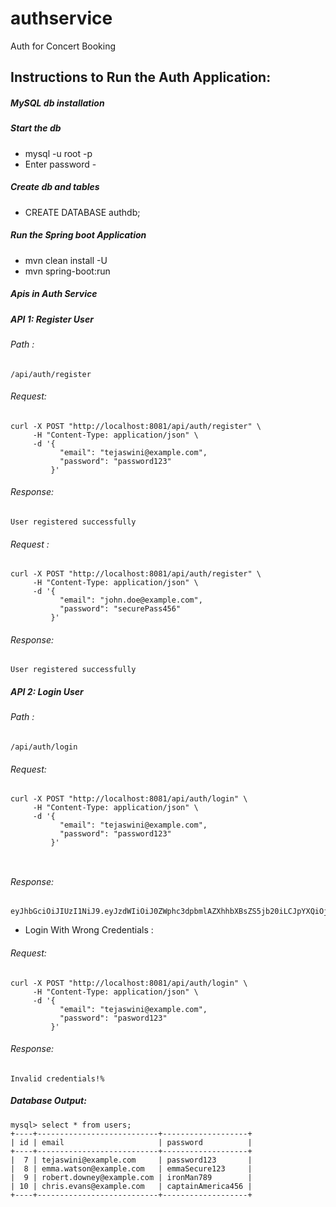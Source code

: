 # authservice
Auth for Concert Booking 
## Instructions to Run the Auth Application: 

##### MySQL db installation


##### Start the db 

*  mysql -u root -p
*  Enter password - 

##### Create db and tables 

* CREATE DATABASE authdb;

##### Run the Spring boot Application 
* mvn clean install -U
* mvn spring-boot:run

##### Apis in Auth Service 

##### API 1: Register User 

###### Path : 

```
/api/auth/register
```

###### Request: 

```
curl -X POST "http://localhost:8081/api/auth/register" \
     -H "Content-Type: application/json" \
     -d '{
           "email": "tejaswini@example.com",
           "password": "password123"
         }'

```

###### Response: 

```
User registered successfully
```


###### Request : 

```
curl -X POST "http://localhost:8081/api/auth/register" \
     -H "Content-Type: application/json" \
     -d '{
           "email": "john.doe@example.com",
           "password": "securePass456"
         }'
```

###### Response: 

```
User registered successfully

```


##### API 2: Login User


###### Path : 

```
/api/auth/login
```

###### Request: 

```
curl -X POST "http://localhost:8081/api/auth/login" \
     -H "Content-Type: application/json" \
     -d '{
           "email": "tejaswini@example.com",
           "password": "password123"
         }'


```

###### 

###### Response: 

```
eyJhbGciOiJIUzI1NiJ9.eyJzdWIiOiJ0ZWphc3dpbmlAZXhhbXBsZS5jb20iLCJpYXQiOjE3NDM2NDg5NTIsImV4cCI6MTc0MzY1MjU1Mn0.vdOGLXGMRP5b24UxeeEfhiSOUFH0lft4bO4a_Y7WskI%     

```


*  Login With Wrong Credentials : 

###### Request: 

```
curl -X POST "http://localhost:8081/api/auth/login" \
     -H "Content-Type: application/json" \
     -d '{
           "email": "tejaswini@example.com",
           "password": "pasword123" 
         }'
 ```

###### Response: 

```
Invalid credentials!% 
```

##### Database Output: 

```
mysql> select * from users;
+----+---------------------------+-------------------+
| id | email                     | password          |
+----+---------------------------+-------------------+
|  7 | tejaswini@example.com     | password123       |
|  8 | emma.watson@example.com   | emmaSecure123     |
|  9 | robert.downey@example.com | ironMan789        |
| 10 | chris.evans@example.com   | captainAmerica456 |
+----+---------------------------+-------------------+
```
